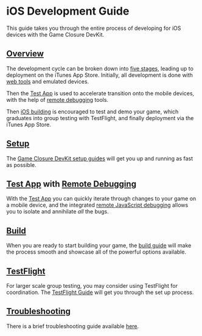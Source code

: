 # iOS Development Guide

This guide takes you through the entire process of developing for iOS devices with the Game Closure DevKit.

## [Overview](./ios-stages.html)

The development cycle can be broken down into [five stages](./ios-stages.html), leading up to deployment on the iTunes App Store.  Initially, all development is done with [web tools](../guide/install.html) and emulated devices.

Then the [Test App](./ios-test-app.html) is used to accelerate transition onto the mobile devices, with the help of [remote debugging](./ios-remote-debug.html) tools.

Then [iOS building](./ios-build.html) is encouraged to test and demo your game, which graduates into group testing with TestFlight, and finally deployment via the iTunes App Store.

## [Setup](./ios-setup.html)

The [Game Closure DevKit setup guides](./ios-setup.html) will get you up and running as fast as possible.

## [Test App](./ios-test-app.html) with [Remote Debugging](./ios-remote-debug.html)

With the [Test App](./ios-test-app.html) you can quickly iterate through changes to your game on a mobile device, and the integrated [remote JavaScript debugging](./ios-remote-debug.html) allows you to isolate and annihilate *all* the bugs.

## [Build](./ios-build.html)

When you are ready to start building your game, the [build guide](./ios-build.html) will make the process smooth and showcase all of the powerful options available.

## [TestFlight](./ios-testflight.html)

For larger scale group testing, you may consider using TestFlight for coordination.  The [TestFlight Guide](./ios-testflight.html) will get you through the set up process.

## [Troubleshooting](./ios-troubleshooting.html)

There is a brief troubleshooting guide available [here](./ios-troubleshooting.html).
